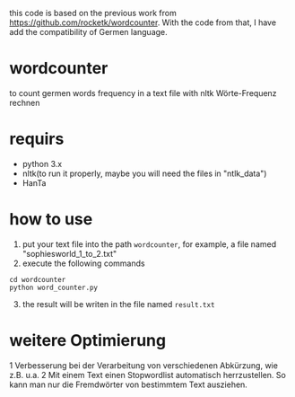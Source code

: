 this code is based on the previous work from https://github.com/rocketk/wordcounter. With the code from that, I have add the compatibility of Germen language.

# wordcounter
to count germen words frequency in a text file with nltk
Wörte-Frequenz rechnen

# requirs
- python 3.x
- nltk(to run it properly, maybe you will need the files in "ntlk_data")
- HanTa

# how to use
1. put your text file into the path `wordcounter`, for example, a file named "sophiesworld_1_to_2.txt"
2. execute the following commands
```
cd wordcounter
python word_counter.py
```
3. the result will be writen in the file named `result.txt`

# weitere Optimierung
1 Verbesserung bei der Verarbeitung von verschiedenen Abkürzung, wie z.B. u.a.
2 Mit einem Text einen Stopwordlist automatisch herrzustellen. So kann man nur die Fremdwörter von bestimmtem Text ausziehen.
